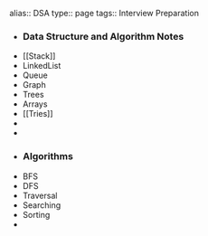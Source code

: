 alias:: DSA
type:: page
tags:: Interview Preparation

- ### Data Structure and Algorithm Notes
- [[Stack]]
- LinkedList
- Queue
- Graph
- Trees
- Arrays
- [[Tries]]
-
-
- ### Algorithms
- BFS
- DFS
- Traversal
- Searching
- Sorting
-